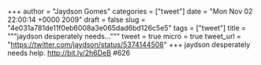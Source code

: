 
+++
author = "Jaydson Gomes"
categories = ["tweet"]
date = "Mon Nov 02 22:00:14 +0000 2009"
draft = false
slug = "4e031a781de11f0eb6008a3e065dad6bd126c5e5"
tags = ["tweet"]
title = """jaydson desperately needs..."""
tweet = true
micro = true
tweet_url = "https://twitter.com/jaydson/status/5374144508"
+++
jaydson desperately needs help. http://bit.ly/2h6DeB #626
